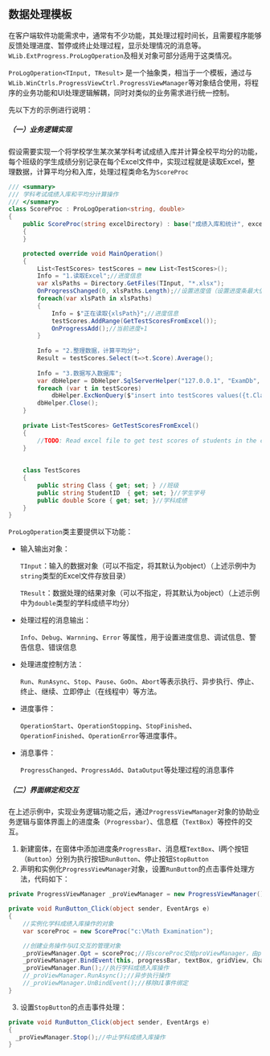 ## 数据处理模板

在客户端软件功能需求中，通常有不少功能，其处理过程时间长，且需要程序能够反馈处理进度、暂停或终止处理过程，显示处理情况的消息等。`WLib.ExtProgress.ProLogOperation`及相关对象可部分适用于这类情况。

`ProLogOperation<TInput, TResult>` 是一个抽象类，相当于一个模板，通过与`WLib.WinCtrls.ProgressViewCtrl.ProgressViewManager`等对象结合使用，将程序的业务功能和UI处理逻辑解耦，同时对类似的业务需求进行统一控制。

先以下方的示例进行说明：

##### （一）业务逻辑实现

假设需要实现一个将学校学生某次某学科考试成绩入库并计算全校平均分的功能，每个班级的学生成绩分别记录在每个Excel文件中，实现过程就是读取Excel，整理数据，计算平均分和入库，处理过程类命名为`ScoreProc`

```C#
/// <summary>
/// 学科考试成绩入库和平均分计算操作
/// </summary>
class ScoreProc : ProLogOperation<string, double>
{
    public ScoreProc(string excelDirectory) : base("成绩入库和统计", excelDirectory)
    {
    }

    protected override void MainOperation()
    {
        List<TestScores> testScores = new List<TestScores>();
        Info = "1.读取Excel";//进度信息
        var xlsPaths = Directory.GetFiles(TInput, "*.xlsx");
        OnProgressChanged(0, xlsPaths.Length);//设置进度值（设置进度条最大值和当前值）
        foreach(var xlsPath in xlsPaths)
        {
        	Info = $"正在读取{xlsPath}";//进度信息
            testScores.AddRange(GetTestScoresFromExcel());
            OnProgressAdd();//当前进度+1
        }
        
        Info = "2.整理数据，计算平均分";
        Result = testScores.Select(t=>t.Score).Average();
        
        Info = "3.数据写入数据库";
        var dbHelper = DbHelper.SqlServerHelper("127.0.0.1", "ExamDb", "sa", "sa");
        foreach (var t in testScores)
            dbHelper.ExcNonQuery($"insert into testScores values({t.Class}, {t.StudentID}, {t.Score})");
        dbHelper.Close();
    }
    
    private List<TestScores> GetTestScoresFromExcel()
    {
        //TODO: Read excel file to get test scores of students in the class
    }
    
    
    class TestScores
    {
        public string Class { get; set; } //班级
        public string StudentID  { get; set; }//学生学号
        public double Score { get; set; }//学科成绩
    }
}
```

`ProLogOperation`类主要提供以下功能：

* 输入输出对象：

  `TInput`：输入的数据对象（可以不指定，将其默认为object）（上述示例中为`string`类型的Excel文件存放目录）

  `TResult`：数据处理的结果对象（可以不指定，将其默认为object）（上述示例中为`double`类型的学科成绩平均分）

* 处理过程的消息输出：

  `Info`、`Debug`、`Warnning`、`Error` 等属性，用于设置进度信息、调试信息、警告信息、错误信息

* 处理进度控制方法：

  `Run`、`RunAsync`、`Stop`、`Pause`、`GoOn`、`Abort`等表示执行、异步执行、停止、终止、继续、立即停止（在线程中）等方法。

* 进度事件：

  `OperationStart`、`OperationStopping`、`StopFinished`、`OperationFinished`、`OperationError`等进度事件。

* 消息事件：

  `ProgressChanged`、`ProgressAdd`、`DataOutput`等处理过程的消息事件

##### （二）界面绑定和交互

在上述示例中，实现业务逻辑功能之后，通过`ProgressViewManager`对象的协助业务逻辑与窗体界面上的进度条（`Progressbar`）、信息框（`TextBox`）等控件的交互。

1. 新建窗体，在窗体中添加进度条`ProgressBar`、消息框`TextBox`、l两个按钮（`Button`）分别为执行按钮`RunButton`、停止按钮`StopButton`
2. 声明和实例化`ProgressViewManager`对象，设置`RunButton`的点击事件处理方法，代码如下：

```C#
private ProgressViewManager _proViewManager = new ProgressViewManager() { MessageAppend = true };

private void RunButton_Click(object sender, EventArgs e)
{
    //实例化学科成绩入库操作的对象
    var scoreProc = new ScoreProc("c:\Math Examination");

    //创建业务操作与UI交互的管理对象
    _proViewManager.Opt = scoreProc;//将scoreProc交给proViewManager，由proViewManager代理scoreProc的操作
    _proViewManager.BindEvent(this, progressBar, textBox, gridView, ChangeView);//绑定UI控件与事件
    _proViewManager.Run();//执行学科成绩入库操作
    //_proViewManager.RunAsync();//异步执行操作
    //_proViewManager.UnBindEvent();//移除UI事件绑定
}
```

3. 设置`StopButton`的点击事件处理：

```C#
private void RunButton_Click(object sender, EventArgs e)
{
  _proViewManager.Stop();//中止学科成绩入库操作
}
```

